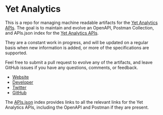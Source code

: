 # Yet AnalyticsThis is a repo for managing machine readable artifacts for the [Yet Analytics APIs](http://www.yetanalytics.com/). The goal is to maintain and evolve an OpenAPI, Postman Collection, and APIs.json index for the [Yet Analytics APIs](http://www.yetanalytics.com/).They are a constant work in progress, and will be updated on a regular basis when new information is added, or more of the specifications are supported.Feel free to submit a pull request to evolve any of the artifacts, and leave GitHub issues if you have any questions, comments, or feedback.- [Website](http://www.yetanalytics.com/)- [Developer](http://www.yetanalytics.com/)- [Twitter](https://twitter.com/YetAnalytics)- [GitHub](https://github.com/yetanalytics)The [APIs.json](https://github.com/api-evangelist/yet-analytics/blob/master/apis.json) index provides links to all the relevant links for the Yet Analytics APIs, including the OpenAPI and Postman if they are present.